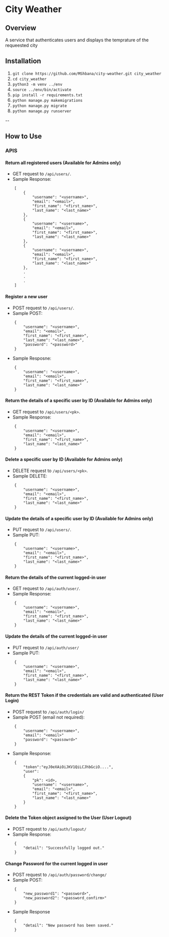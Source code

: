 # City Weather

## Overview

A service that authenticates users and displays the temprature of the requeested city

## Installation

1. `git clone https://github.com/MShbana/city-weather.git city_weather`
2. `cd city_weather`
3. `python3 -m venv ../env`
4. `source ../env/bin/activate`
5. `pip install -r requirements.txt`
6. `python manage.py makemigrations`
7. `python manage.py migrate`
8. `python manage.py runserver`

--

## How to Use

### APIS

#### Return all registered users (Available for Admins only)

- GET request to `/api/users/`.
- Sample Response:

``` 
    [
        {
            "username": "<username>",
            "email": "<email>",
            "first_name": "<first_name>",
            "last_name": "<last_name>"
        },
        {
            "username": "<username>",
            "email": "<email>",
            "first_name": "<first_name>",
            "last_name": "<last_name>"
        },
        {
            "username": "<username>",
            "email": "<email>",
            "first_name": "<first_name>",
            "last_name": "<last_name>"
        },
        .
        .
        .
    ]
```

#### Register a new user

- POST request to `/api/users/`.
- Sample POST:

``` 
    {
        "username": "<username>",
        "email": "<email>",
        "first_name": "<first_name>",
        "last_name": "<last_name>",
        "password": "<password>"
    }
```

- Sample Resposne:

``` 
    {
        "username": "<username>",
        "email": "<email>",
        "first_name": "<first_name>",
        "last_name": "<last_name>"
    }
```

#### Return the details of a specific user by ID (Available for Admins only)

- GET request to `/api/users/<pk>`.
- Sample Response:

``` 
    {
        "username": "<username>",
        "email": "<email>",
        "first_name": "<first_name>",
        "last_name": "<last_name>"
    }
```

#### Delete a specific user by ID (Available for Admins only)

- DELETE request to `/api/users/<pk>`.
- Sample DELETE:

``` 
    {
        "username": "<username>",
        "email": "<email>",
        "first_name": "<first_name>",
        "last_name": "<last_name>"
    }
```

#### Update the details of a specific user by ID (Available for Admins only)

- PUT request to `/api/users/`.
- Sample PUT:

``` 
    {
        "username": "<username>",
        "email": "<email>",
        "first_name": "<first_name>",
        "last_name": "<last_name>"
    }
```

#### Return the details of the current logged-in user

- GET request to `/api/auth/user/`.
- Sample Response:

``` 
    {
        "username": "<username>",
        "email": "<email>",
        "first_name": "<first_name>",
        "last_name": "<last_name>"
    }
```

#### Update the details of the current logged-in user

- PUT request to `/api/auth/user/`
- Sample PUT:

``` 
    {
        "username": "<username>",
        "email": "<email>",
        "first_name": "<first_name>",
        "last_name": "<last_name>"
    }
```

#### Return the REST Token if the credentials are valid and authenticated (User Login)

- POST request to `/api/auth/login/`
- Sample POST (email not required):

``` 
    {
        "username": "<username>",
        "email": "<email>"
        "password": "<passowrd>"
    }
```

- Sample Response:

``` 
    {
        "token":"eyJ0eXAiOiJKV1QiLCJhbGciO....",
        "user":
        {
            "pk": <id>,
            "username": "<username>",
            "email": "<email>",
            "first_name": "<first_name>",
            "last_name": "<last_name>"
        }
    }
```

#### Delete the Token object assigned to the User (User Logout)

- POST request to `/api/auth/logout/`
- Sample Response:

``` 
    {
        "detail": "Successfully logged out."
    }
```

#### Change Password for the current logged in user

- POST request to `/api/auth/password/change/`
- Sample POST:

``` 
    {
        "new_password1": "<password>",
        "new_password2": "<password_confirm>"
    }
```

- Sample Response

``` 
    {
        "detail": "New password has been saved."
    }
```
